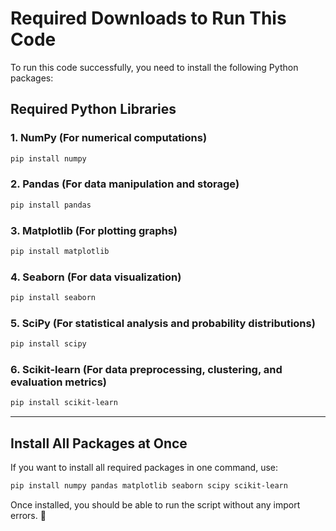 # Required Downloads to Run This Code

To run this code successfully, you need to install the following Python packages:

## **Required Python Libraries**

### 1. **NumPy** (For numerical computations)
```bash
pip install numpy
```

### 2. **Pandas** (For data manipulation and storage)
```bash
pip install pandas
```

### 3. **Matplotlib** (For plotting graphs)
```bash
pip install matplotlib
```

### 4. **Seaborn** (For data visualization)
```bash
pip install seaborn
```

### 5. **SciPy** (For statistical analysis and probability distributions)
```bash
pip install scipy
```

### 6. **Scikit-learn** (For data preprocessing, clustering, and evaluation metrics)
```bash
pip install scikit-learn
```

---

## **Install All Packages at Once**
If you want to install all required packages in one command, use:
```bash
pip install numpy pandas matplotlib seaborn scipy scikit-learn
```

Once installed, you should be able to run the script without any import errors. 🚀

